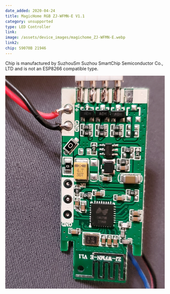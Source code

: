 ```yaml
---
date_added: 2020-04-24
title: MagicHome RGB ZJ-WFMN-E V1.1
category: unsupported
type: LED Controller
link: 
image: /assets/device_images/magichome_ZJ-WFMN-E.webp
link2: 
chip: S9070B 21946
---
```

Chip is manufactured by SuzhouSm Suzhou SmartChip Semiconductor Co., LTD and is not an ESP8266 compatible type.

![](/assets/device_images/magichome_ZJ-WFMN-A_v1.1.webp)
